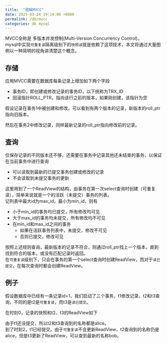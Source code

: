 ```yaml
---
title:  "图解MVCC"
date: 2025-03-24 19:14:00 +0800
permalink: /db/mvcc
categories: db mysql
---
```


MVCC全称是 多版本并发控制(Multi-Version Concurrency Control)，  
mysql中实现`可重复读`隔离级别下的`快照读`就是依赖了这项技术，本文将通过大量图例以一种简明的视角讲清楚这个概念。

## 存储
应用MVCC需要在数据库每条记录上增加如下两个字段
+ 事务ID，即创建或修改记录的事务ID，以下统称为TRX_ID
+ 回滚指针ROLL_PTR，指向该行之前的版本，如果刚创建，该指针为空

假设记录在事务1中被创建和修改。可以看到有两个版本的记录，新版本的roll_ptr指向旧版本。

<script defer type="text/tikz" data-tex-packages='{"array": ""}' data-tikz-libraries="matrix,positioning,fit">
\definecolor{airforceblue}{rgb}{0.36, 0.54, 0.66}
\definecolor{almond}{rgb}{0.94, 0.87, 0.8}
\definecolor{arylideyellow}{rgb}{0.91, 0.84, 0.42}
\definecolor{ashgrey}{rgb}{0.7, 0.75, 0.71}
\definecolor{alizarin}{rgb}{0.82, 0.1, 0.26}
\begin{tikzpicture}[
every node/.style={minimum size=1cm, outer sep=0, inner sep=0, font=\large\bfseries},
]
\renewcommand{\arraystretch}{1.8}
\setlength\arrayrulewidth{0.5pt}
\node[draw=none] (m0) {\begin{tabular}{|c|c|c|c|}
\hline
TRX\_ID & ROLL\_PTR & ID & NAME \\
\hline
1 & X & 1 & bob \\
\hline
\end{tabular}
};

\node[draw=none, below=35pt of m0] (m1) {\begin{tabular}{|c|c|c|c|}
\hline
TRX\_ID & ROLL\_PTR & ID & NAME \\
\hline
1 &  & 1 & alice \\
\hline
\end{tabular}
};

\path[->] (m0) edge (m1);

\node[above=5pt of m0, draw=none] {update set name="bob" where id=1};

\node[draw,rectangle, inner sep=20pt, fit=(m1)] (label) {};
\node[anchor=south east, draw=none, text height=1cm] at (label.south east) {undo log};

\end{tikzpicture}
</script>

然后在事务2中修改记录，同样最新记录的roll_ptr指向修改前的记录。

<script defer type="text/tikz" data-tex-packages='{"array": ""}' data-tikz-libraries="matrix,positioning,fit">
\definecolor{airforceblue}{rgb}{0.36, 0.54, 0.66}
\definecolor{almond}{rgb}{0.94, 0.87, 0.8}
\definecolor{arylideyellow}{rgb}{0.91, 0.84, 0.42}
\definecolor{ashgrey}{rgb}{0.7, 0.75, 0.71}
\definecolor{alizarin}{rgb}{0.82, 0.1, 0.26}
\begin{tikzpicture}[
every node/.style={minimum size=1cm, outer sep=0, inner sep=0, font=\large\bfseries},]

\renewcommand{\arraystretch}{1.8}
\setlength\arrayrulewidth{0.5pt}
\node[draw=none] (m0) {\begin{tabular}{|c|c|c|c|}
\hline
TRX\_ID & ROLL\_PTR & ID & NAME \\
\hline
2 & Y & 1 & charles \\
\hline
\end{tabular}
};

\node[draw=none, below=35pt of m0] (m1) {\begin{tabular}{|c|c|c|c|}
\hline
TRX\_ID & ROLL\_PTR & ID & NAME \\
\hline
1 & X & 1 & bob \\
\hline
\end{tabular}
};

\node[draw=none, below=20pt of m1] (m2) {\begin{tabular}{|c|c|c|c|}
\hline
TRX\_ID & ROLL\_PTR & ID & NAME \\
\hline
1 &  & 1 & alice \\
\hline
\end{tabular}
};

\path[->] (m0) edge (m1) (m1) edge (m2);

\node[above=5pt of m0, draw=none] {update set name="charles" where id=1};

\node[draw,rectangle, inner sep=20pt, fit=(m1) (m2)] (label) {};
\node[anchor=south east, draw=none, text height=1cm] at (label.south east) {undo log};

\end{tikzpicture}
</script>

## 查询
仅保存记录的不同版本还不够，还需要在事务中记录其他还未结束的事务，以保证在当前事务中进行查询
+ 可以读取到最新的已提交事务创建或修改的记录
+ 不会读取到未提交事务的更新

这里用到了一个ReadView的结构，由事务在第一次select查询时创建（可重复读），简单来说就是一个的活跃（未提交）事务的列表。  
记列表中最大id为max_id，最小为min_id，则有
+ 小于min_id的事务均已提交，所有修改均可见
+ 大于max_id的事务均未提交，所有修改均不可见
+ 在min_id和max_id之间的事务
  + 如果在活跃事务列表中，未提交，修改不可见
  + 否则已提交，修改可见

<script defer type="text/tikz">
\begin{tikzpicture}[
every node/.style={node font=\large\bfseries, line width=1.5pt, minimum size=12mm},
]

\draw (0,5) rectangle node (a) {not committed} (3.5, 7);
\draw (0,2) rectangle node[text width=3.5cm, align=center] (b) {not committed \\ if in active list} (3.5, 5);
\draw (0,0) rectangle node (c) {committed} (3.5, 2);
\node at (1.75, 4.7) {max\_id};
\node at (1.75, 2.3) {min\_id};

\end{tikzpicture}
</script>

按照上述规则查询，最新版本的记录不符合，则通过roll_ptr找上一个版本，直到找到符合的版本，或没有匹配记录时返回。  
在`可重复读`级别下，只会在事务的第一个select查询时创建ReadView，而对于`读已提交`，在每次查询时都会创建ReadView。  

## 例子
假设数据库中已经有一条记录id=1，我们启动了三个事务，t1修改记录，t2和t3查询，不同的是t2是`可重复读`，而t3是`读已提交`。

<script defer type="text/tikz" data-tex-packages='{"array": ""}' data-tikz-libraries="matrix,positioning,fit">
\begin{tikzpicture}[
every node/.style={minimum size=1cm, outer sep=0, inner sep=0, font=\large\bfseries},]
\renewcommand{\arraystretch}{1.8}
\setlength\arrayrulewidth{0.5pt}
\node[draw=none] (m0) {\begin{tabular}{|c|c|c|c|}
\hline
 & t1 & t2(rr) & t3(rc) \\
\hline
0 & modify & select  &  select  \\
\hline
1 & commit &   &   \\
\hline
2 & & select  & select  \\
\hline
\end{tabular}
};

\end{tikzpicture}
</script>

在时刻0，记录的快照和t2、t3的ReadView如下

<script defer type="text/tikz" data-tex-packages='{"array": ""}' data-tikz-libraries="matrix,positioning,fit">
\begin{tikzpicture}[
every node/.style={minimum size=1cm, outer sep=0, inner sep=0, font=\large\bfseries},
]
\renewcommand{\arraystretch}{1.8}
\setlength\arrayrulewidth{0.5pt}
\node[draw=none] (m0) {\begin{tabular}{|c|c|c|c|}
\hline
TRX\_ID & ROLL\_PTR & ID & NAME \\
\hline
1 & X & 1 & bob \\
\hline
\end{tabular}
};

\node[draw=none, below=35pt of m0] (m1) {\begin{tabular}{|c|c|c|c|}
\hline
TRX\_ID & ROLL\_PTR & ID & NAME \\
\hline
0 &  & 1 & alice \\
\hline
\end{tabular}
};

\path[->] (m0) edge (m1);

\node[above=5pt of m0, draw=none] {update set name="bob" where id=1};

\node[draw,rectangle, inner sep=20pt, fit=(m1)] (label) {};
\node[anchor=south east, draw=none, text height=1cm] at (label.south east) {undo log};

\node[draw=none, right=35pt of m1] (m2) {\begin{tabular}{|c|c|c|}
\hline
 & t2 & t3 \\
\hline
 0 & [t1,t3] & [t1,t2] \\
\hline
\end{tabular}
};
\node[above=0pt of m2] {ReadView};
\draw[->] ([xshift=-20pt]m2.south) .. controls ([xshift=-30pt,yshift=-30pt]m2.south) and (label.south east) .. (m1.east);
\draw[->] ([xshift=30pt]m2.south) .. controls ([xshift=-30pt,yshift=-50pt]m2.south) and ([yshift=-20pt]label.south east) .. (m1.east);
\end{tikzpicture}
</script>

由于t1还没提交，所以t2和t3查询到的名称都是alice。  
到了时刻2，t1已经提交。由于`可重复读`不会更新ReadView，t2查询到的名称仍是alice，但是t3更新了ReadView，可以查到最新的名称bob。

<script defer type="text/tikz" data-tex-packages='{"array": ""}' data-tikz-libraries="matrix,positioning,fit">
\begin{tikzpicture}[
every node/.style={minimum size=1cm, outer sep=0, inner sep=0, font=\large\bfseries},
]
\renewcommand{\arraystretch}{1.8}
\setlength\arrayrulewidth{0.5pt}
\node[draw=none] (m0) {\begin{tabular}{|c|c|c|c|}
\hline
TRX\_ID & ROLL\_PTR & ID & NAME \\
\hline
1 & X & 1 & bob \\
\hline
\end{tabular}
};

\node[draw=none, below=35pt of m0] (m1) {\begin{tabular}{|c|c|c|c|}
\hline
TRX\_ID & ROLL\_PTR & ID & NAME \\
\hline
0 &  & 1 & alice \\
\hline
\end{tabular}
};

\path[->] (m0) edge (m1);

\node[above=5pt of m0, draw=none] {update set name="bob" where id=1};

\node[draw,rectangle, inner sep=20pt, fit=(m1)] (label) {};
\node[anchor=south east, draw=none, text height=1cm] at (label.south east) {undo log};

\node[draw=none, right=35pt of m1] (m3) {\begin{tabular}{|c|c|c|}
\hline
 & t2 & t3 \\
\hline
 0 & [t1,t3] & [t1,t2] \\
\hline
 2 & [t1,t3] & [t2] \\
\hline
\end{tabular}
};
\node[above=0pt of m3] {ReadView};
\draw[->] ([xshift=-20pt]m3.south) .. controls ([xshift=-30pt,yshift=-30pt]m3.south) and (label.south east) .. (m1.east);
\draw[->] ([xshift=30pt]m3.south) .. controls ([xshift=50pt,yshift=-50pt]m3.south east) and ([xshift=50pt,yshift=80pt]m3.north east) .. (m0.east);
\end{tikzpicture}
</script>
